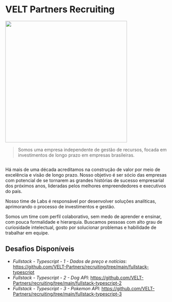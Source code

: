 # VELT Partners Recruiting

<img src="https://www.velt.com/img/velt_partners-negativo-rgb-01.svg" alt="" width="380" />

> Somos uma empresa independente de gestão de recursos, focada em investimentos de longo prazo em empresas brasileiras.

<img src="https://www.velt.com/img/recruiting-hero2-2.jpg" alt="" style="max-width: 680px; display:block; margin:0 auto" />

Há mais de uma década acreditamos na construção de valor por meio de excelência e visão de longo prazo. Nosso objetivo é ser sócio das empresas com potencial de se tornarem as grandes histórias de sucesso empresarial dos próximos anos, lideradas pelos melhores empreendedores e executivos do país.

Nosso time de Labs é responsável por desenvolver soluções analíticas, aprimorando o processo de investimentos e gestão.

Somos um time com perfil colaborativo, sem medo de aprender e ensinar, com pouca formalidade e hierarquia. Buscamos pessoas com alto grau de curiosidade intelectual, gosto por solucionar problemas e habilidade de trabalhar em equipe.

## Desafios Disponíveis

- *Fullstack - Typescript - 1 - Dados de preço e notícias*: https://github.com/VELT-Partners/recruiting/tree/main/fullstack-typescript
- *Fullstack - Typescript - 2 - Dog API*: https://github.com/VELT-Partners/recruiting/tree/main/fullstack-typescript-2
- *Fullstack - Typescript - 3 - Pokemon API*: https://github.com/VELT-Partners/recruiting/tree/main/fullstack-typescript-3
